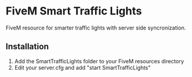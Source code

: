 # FiveM Smart Traffic Lights

FiveM resource for smarter traffic lights with server side syncronization.

## Installation

1. Add the SmartTrafficLights folder to your FiveM resources directory
2. Edit your server.cfg and add "start SmartTrafficLights"
